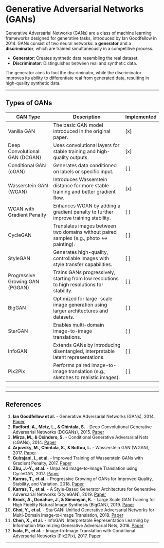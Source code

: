# Generative Adversarial Networks (GANs)

Generative Adversarial Networks (GANs) are a class of machine learning frameworks designed for generative tasks, introduced by Ian Goodfellow in 2014. GANs consist of two neural networks: a **generator** and a **discriminator**, which are trained simultaneously in a competitive process. 

- **Generator**: Creates synthetic data resembling the real dataset.
- **Discriminator**: Distinguishes between real and synthetic data.

The generator aims to fool the discriminator, while the discriminator improves its ability to differentiate real from generated data, resulting in high-quality synthetic data.

---

## Types of GANs

| GAN Type                       | Description                                                                                     | Implemented |
|--------------------------------|-------------------------------------------------------------------------------------------------|-------------|
| Vanilla GAN                    | The basic GAN model introduced in the original paper.                                           | [x]         |
| Deep Convolutional GAN (DCGAN) | Uses convolutional layers for stable training and high-quality outputs.                        | [x]         |
| Conditional GAN (cGAN)         | Generates data conditioned on labels or specific input.                                        | [ ]         |
| Wasserstein GAN (WGAN)         | Introduces Wasserstein distance for more stable training and better gradient flow.             | [x]         |
| WGAN with Gradient Penalty     | Enhances WGAN by adding a gradient penalty to further improve training stability.              | [ ]         |
| CycleGAN                       | Translates images between two domains without paired samples (e.g., photo ↔ painting).         | [ ]         |
| StyleGAN                       | Generates high-quality, controllable images with style transfer capabilities.                  | [ ]         |
| Progressive Growing GAN (PGGAN)| Trains GANs progressively, starting from low resolutions to high resolutions for stability.    | [ ]         |
| BigGAN                         | Optimized for large-scale image generation using larger architectures and datasets.            | [ ]         |
| StarGAN                        | Enables multi-domain image-to-image translations.                                              | [ ]         |
| InfoGAN                        | Extends GANs by introducing disentangled, interpretable latent representations.                | [ ]         |
| Pix2Pix                        | Performs paired image-to-image translation (e.g., sketches to realistic images).               | [ ]         |

---

---

## References

1. **Ian Goodfellow et al.** - Generative Adversarial Networks (GANs), 2014. [Paper](https://arxiv.org/abs/1406.2661)  
2. **Radford, A., Metz, L., & Chintala, S.** - Deep Convolutional Generative Adversarial Networks (DCGANs), 2015. [Paper](https://arxiv.org/abs/1511.06434)  
3. **Mirza, M., & Osindero, S.** - Conditional Generative Adversarial Nets (cGANs), 2014. [Paper](https://arxiv.org/abs/1411.1784)  
4. **Arjovsky, M., Chintala, S., & Bottou, L.** - Wasserstein GAN (WGAN), 2017. [Paper](https://arxiv.org/abs/1701.07875)  
5. **Gulrajani, I., et al.** - Improved Training of Wasserstein GANs with Gradient Penalty, 2017. [Paper](https://arxiv.org/abs/1704.00028)  
6. **Zhu, J.-Y., et al.** - Unpaired Image-to-Image Translation using CycleGAN, 2017. [Paper](https://arxiv.org/abs/1703.10593)  
7. **Karras, T., et al.** - Progressive Growing of GANs for Improved Quality, Stability, and Variation, 2018. [Paper](https://arxiv.org/abs/1710.10196)  
8. **Karras, T., et al.** - A Style-Based Generator Architecture for Generative Adversarial Networks (StyleGAN), 2019. [Paper](https://arxiv.org/abs/1812.04948)  
9. **Brock, A., Donahue, J., & Simonyan, K.** - Large Scale GAN Training for High Fidelity Natural Image Synthesis (BigGAN), 2019. [Paper](https://arxiv.org/abs/1809.11096)  
10. **Choi, Y., et al.** - StarGAN: Unified Generative Adversarial Networks for Multi-Domain Image-to-Image Translation, 2018. [Paper](https://arxiv.org/abs/1711.09020)  
11. **Chen, X., et al.** - InfoGAN: Interpretable Representation Learning by Information Maximizing Generative Adversarial Nets, 2016. [Paper](https://arxiv.org/abs/1606.03657)  
12. **Isola, P., et al.** - Image-to-Image Translation with Conditional Adversarial Networks (Pix2Pix), 2017. [Paper](https://arxiv.org/abs/1611.07004)  

---
